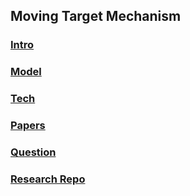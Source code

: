 ## Moving Target Mechanism


### [Intro](./intro)

### [Model](./model)

### [Tech](./tech)

### [Papers](./papers)

### [Question](./file/question.md)

### [Research Repo](../../../../Moving-Target-Defense)
